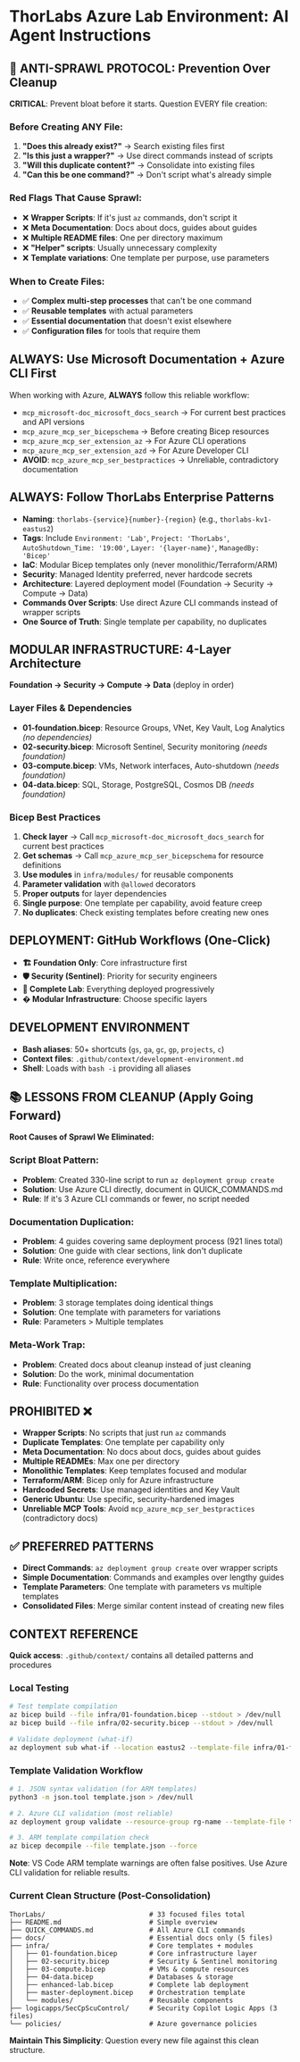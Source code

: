 # ThorLabs Azure Lab Environment: AI Agent Instructions

## 🚨 ANTI-SPRAWL PROTOCOL: Prevention Over Cleanup
**CRITICAL**: Prevent bloat before it starts. Question EVERY file creation:

### Before Creating ANY File:
1. **"Does this already exist?"** → Search existing files first
2. **"Is this just a wrapper?"** → Use direct commands instead of scripts
3. **"Will this duplicate content?"** → Consolidate into existing files
4. **"Can this be one command?"** → Don't script what's already simple

### Red Flags That Cause Sprawl:
- ❌ **Wrapper Scripts**: If it's just `az` commands, don't script it
- ❌ **Meta Documentation**: Docs about docs, guides about guides
- ❌ **Multiple README files**: One per directory maximum
- ❌ **"Helper" scripts**: Usually unnecessary complexity
- ❌ **Template variations**: One template per purpose, use parameters

### When to Create Files:
- ✅ **Complex multi-step processes** that can't be one command
- ✅ **Reusable templates** with actual parameters
- ✅ **Essential documentation** that doesn't exist elsewhere
- ✅ **Configuration files** for tools that require them

## ALWAYS: Use Microsoft Documentation + Azure CLI First
When working with Azure, **ALWAYS** follow this reliable workflow:
- `mcp_microsoft-doc_microsoft_docs_search` → For current best practices and API versions
- `mcp_azure_mcp_ser_bicepschema` → Before creating Bicep resources  
- `mcp_azure_mcp_ser_extension_az` → For Azure CLI operations
- `mcp_azure_mcp_ser_extension_azd` → For Azure Developer CLI
- **AVOID**: `mcp_azure_mcp_ser_bestpractices` → Unreliable, contradictory documentation

## ALWAYS: Follow ThorLabs Enterprise Patterns
- **Naming**: `thorlabs-{service}{number}-{region}` (e.g., `thorlabs-kv1-eastus2`)
- **Tags**: Include `Environment: 'Lab'`, `Project: 'ThorLabs'`, `AutoShutdown_Time: '19:00'`, `Layer: '{layer-name}'`, `ManagedBy: 'Bicep'`
- **IaC**: Modular Bicep templates only (never monolithic/Terraform/ARM)
- **Security**: Managed Identity preferred, never hardcode secrets
- **Architecture**: Layered deployment model (Foundation → Security → Compute → Data)
- **Commands Over Scripts**: Use direct Azure CLI commands instead of wrapper scripts
- **One Source of Truth**: Single template per capability, no duplicates

## MODULAR INFRASTRUCTURE: 4-Layer Architecture
**Foundation → Security → Compute → Data** (deploy in order)

### Layer Files & Dependencies
- **01-foundation.bicep**: Resource Groups, VNet, Key Vault, Log Analytics *(no dependencies)*
- **02-security.bicep**: Microsoft Sentinel, Security monitoring *(needs foundation)*  
- **03-compute.bicep**: VMs, Network interfaces, Auto-shutdown *(needs foundation)*
- **04-data.bicep**: SQL, Storage, PostgreSQL, Cosmos DB *(needs foundation)*

### Bicep Best Practices
1. **Check layer** → Call `mcp_microsoft-doc_microsoft_docs_search` for current best practices
2. **Get schemas** → Call `mcp_azure_mcp_ser_bicepschema` for resource definitions
3. **Use modules** in `infra/modules/` for reusable components
4. **Parameter validation** with `@allowed` decorators
5. **Proper outputs** for layer dependencies
6. **Single purpose**: One template per capability, avoid feature creep
7. **No duplicates**: Check existing templates before creating new ones

## DEPLOYMENT: GitHub Workflows (One-Click)
- **🏗️ Foundation Only**: Core infrastructure first
- **🛡️ Security (Sentinel)**: Priority for security engineers
- **🚀 Complete Lab**: Everything deployed progressively
- **� Modular Infrastructure**: Choose specific layers

## DEVELOPMENT ENVIRONMENT
- **Bash aliases**: 50+ shortcuts (`gs`, `ga`, `gc`, `gp`, `projects`, `c`)
- **Context files**: `.github/context/development-environment.md`
- **Shell**: Loads with `bash -i` providing all aliases

## 📚 LESSONS FROM CLEANUP (Apply Going Forward)
**Root Causes of Sprawl We Eliminated:**

### Script Bloat Pattern:
- **Problem**: Created 330-line script to run `az deployment group create`
- **Solution**: Use Azure CLI directly, document in QUICK_COMMANDS.md
- **Rule**: If it's 3 Azure CLI commands or fewer, no script needed

### Documentation Duplication:
- **Problem**: 4 guides covering same deployment process (921 lines total)
- **Solution**: One guide with clear sections, link don't duplicate
- **Rule**: Write once, reference everywhere

### Template Multiplication:
- **Problem**: 3 storage templates doing identical things
- **Solution**: One template with parameters for variations
- **Rule**: Parameters > Multiple templates

### Meta-Work Trap:
- **Problem**: Created docs about cleanup instead of just cleaning
- **Solution**: Do the work, minimal documentation
- **Rule**: Functionality over process documentation

## PROHIBITED ❌
- **Wrapper Scripts**: No scripts that just run `az` commands
- **Duplicate Templates**: One template per capability only
- **Meta Documentation**: No docs about docs, guides about guides  
- **Multiple READMEs**: Max one per directory
- **Monolithic Templates**: Keep templates focused and modular
- **Terraform/ARM**: Bicep only for Azure infrastructure
- **Hardcoded Secrets**: Use managed identities and Key Vault
- **Generic Ubuntu**: Use specific, security-hardened images
- **Unreliable MCP Tools**: Avoid `mcp_azure_mcp_ser_bestpractices` (contradictory docs)

## ✅ PREFERRED PATTERNS
- **Direct Commands**: `az deployment group create` over wrapper scripts
- **Simple Documentation**: Commands and examples over lengthy guides
- **Template Parameters**: One template with parameters vs multiple templates
- **Consolidated Files**: Merge similar content instead of creating new files

## CONTEXT REFERENCE
**Quick access**: `.github/context/` contains all detailed patterns and procedures

### Local Testing
```bash
# Test template compilation
az bicep build --file infra/01-foundation.bicep --stdout > /dev/null
az bicep build --file infra/02-security.bicep --stdout > /dev/null

# Validate deployment (what-if)
az deployment sub what-if --location eastus2 --template-file infra/01-foundation.bicep
```

### Template Validation Workflow
```bash
# 1. JSON syntax validation (for ARM templates)
python3 -m json.tool template.json > /dev/null

# 2. Azure CLI validation (most reliable)
az deployment group validate --resource-group rg-name --template-file template.json

# 3. ARM template compilation check
az bicep decompile --file template.json --force
```

**Note**: VS Code ARM template warnings are often false positives. Use Azure CLI validation for reliable results.

### Current Clean Structure (Post-Consolidation)
```
ThorLabs/                          # 33 focused files total
├── README.md                      # Simple overview
├── QUICK_COMMANDS.md              # All Azure CLI commands
├── docs/                          # Essential docs only (5 files)
├── infra/                         # Core templates + modules
│   ├── 01-foundation.bicep        # Core infrastructure layer
│   ├── 02-security.bicep          # Security & Sentinel monitoring
│   ├── 03-compute.bicep           # VMs & compute resources  
│   ├── 04-data.bicep              # Databases & storage
│   ├── enhanced-lab.bicep         # Complete lab deployment
│   ├── master-deployment.bicep    # Orchestration template
│   └── modules/                   # Reusable components
├── logicapps/SecCpScuControl/     # Security Copilot Logic Apps (3 files)
└── policies/                      # Azure governance policies
```

**Maintain This Simplicity**: Question every new file against this clean structure.
